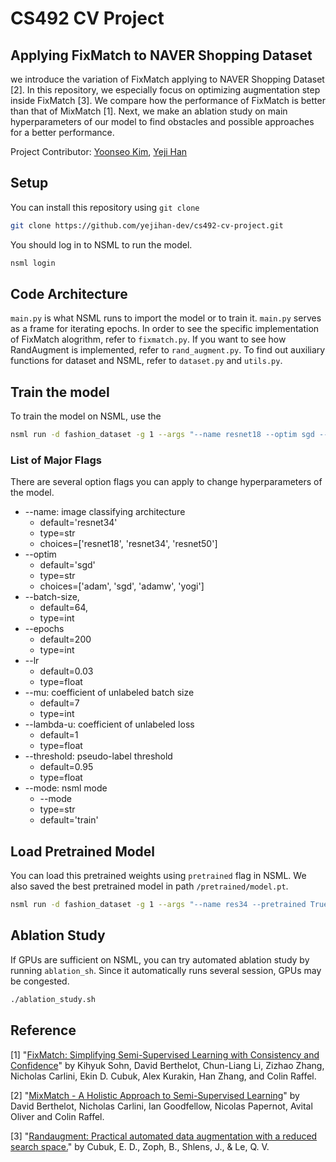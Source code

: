 # CS492 CV Project
## Applying FixMatch to NAVER Shopping Dataset

we introduce the variation of FixMatch applying to NAVER Shopping Dataset [2]. In this repository, we especially focus on optimizing augmentation step inside FixMatch [3]. We compare how the performance of FixMatch is better than that of MixMatch [1]. Next, we make an ablation study on main hyperparameters of our model to find obstacles and possible approaches for a better performance.


Project Contributor: [Yoonseo Kim](https://github.com/myoons), [Yeji Han](https://github.com/yejihan-dev)


## Setup
You can install this repository using ```git clone``` 
```bash
git clone https://github.com/yejihan-dev/cs492-cv-project.git
```

You should log in to NSML to run the model.
```bash
nsml login
```

## Code Architecture
`main.py` is what NSML runs to import the model or to train it. `main.py` serves as a frame for iterating epochs. In order to see the specific implementation of FixMatch alogrithm, refer to `fixmatch.py`. If you want to see how RandAugment is implemented, refer to `rand_augment.py`. To find out auxiliary functions for dataset and NSML, refer to `dataset.py` and `utils.py`.


## Train the model
To train the model on NSML, use the
```bash
nsml run -d fashion_dataset -g 1 --args "--name resnet18 --optim sgd --batch-size 64 --epoch 200 --mu 7 --lambda-u 1 --threshold 0.95"
```

### List of Major Flags
There are several option flags you can apply to change hyperparameters of the model.
- --name: image classifying architecture
    - default='resnet34'
    - type=str
    - choices=['resnet18', 'resnet34', 'resnet50']
- --optim
    - default='sgd'
    - type=str
    - choices=['adam', 'sgd', 'adamw', 'yogi']
- --batch-size, 
    - default=64, 
    - type=int
- --epochs
    - default=200
    - type=int
- --lr
    - default=0.03
    - type=float
- --mu: coefficient of unlabeled batch size
    - default=7
    - type=int
- --lambda-u: coefficient of unlabeled loss
    - default=1
    - type=float
- --threshold: pseudo-label threshold
    - default=0.95
    - type=float
- --mode: nsml mode
    - --mode
    - type=str
    - default='train'

## Load Pretrained Model
You can load this pretrained weights using `pretrained` flag in NSML. We also saved the best pretrained model in path `/pretrained/model.pt`.

```bash
nsml run -d fashion_dataset -g 1 --args "--name res34 --pretrained True"
```

## Ablation Study
If GPUs are sufficient on NSML, you can try automated ablation study by running `ablation_sh`. Since it automatically runs several session, GPUs may be congested.

```bash
./ablation_study.sh
```

## Reference
[1] "[FixMatch: Simplifying Semi-Supervised Learning with Consistency and Confidence](https://arxiv.org/abs/2001.07685)" by Kihyuk Sohn, David Berthelot, Chun-Liang Li, Zizhao Zhang, Nicholas Carlini, Ekin D. Cubuk, Alex Kurakin, Han Zhang, and Colin Raffel.

[2] "[MixMatch - A Holistic Approach to Semi-Supervised Learning](https://arxiv.org/abs/1905.02249)" by David Berthelot, Nicholas Carlini, Ian Goodfellow, Nicolas Papernot, Avital Oliver and Colin Raffel.

[3] "[Randaugment: Practical automated data augmentation with a reduced search space.](https://openaccess.thecvf.com/content_CVPRW_2020/papers/w40/Cubuk_Randaugment_Practical_Automated_Data_Augmentation_With_a_Reduced_Search_Space_CVPRW_2020_paper.pdf)" by Cubuk, E. D., Zoph, B., Shlens, J., & Le, Q. V.